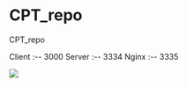 # CPT_repo
CPT_repo


Client :-- 3000
Server :-- 3334
Nginx  :-- 3335

<img src='https://raw.githubusercontent.com/Manav-Khandurie/Cloud-Performance-Tuning/newcode/MoviePal.jpg' />
